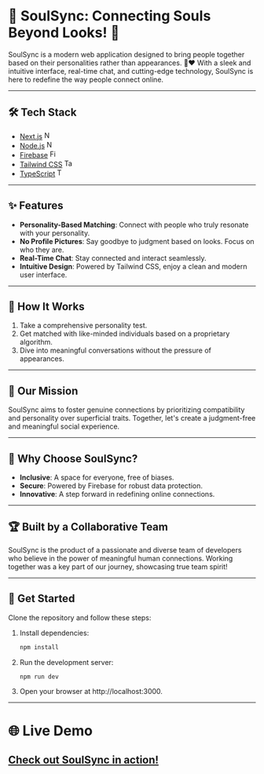 # 🌟 SoulSync: Connecting Souls Beyond Looks! 💫

SoulSync is a modern web application designed to bring people together based on their personalities rather than appearances. 🧠❤️ With a sleek and intuitive interface, real-time chat, and cutting-edge technology, SoulSync is here to redefine the way people connect online.

---

## 🛠️ Tech Stack

- [Next.js](https://nextjs.org/)     <img src="https://upload.wikimedia.org/wikipedia/commons/8/8e/Nextjs-logo.svg" alt="Next.js" height="16px">
- [Node.js](https://nodejs.org/)    <img src="https://nodejs.org/static/images/logo.svg" alt="Node.js" height="16px">
- [Firebase](https://firebase.google.com/)    <img src="https://firebase.google.com/static/downloads/brand-guidelines/SVG/logo-standard.svg" alt="Firebase" height="16px">
- [Tailwind CSS](https://tailwindcss.com/)    <img src="https://tailwindcss.com/_next/static/media/tailwindcss-mark.3c5441fc7a190fb1800d4a5c7f07ba4b1345a9c8.svg" alt="Tailwind CSS" height="16px">
- [TypeScript](https://www.typescriptlang.org/)    <img src="https://raw.githubusercontent.com/remojansen/logo.ts/master/ts.png" alt="TypeScript" height="16px">


---

## ✨ Features

- **Personality-Based Matching**: Connect with people who truly resonate with your personality.
- **No Profile Pictures**: Say goodbye to judgment based on looks. Focus on who they are.
- **Real-Time Chat**: Stay connected and interact seamlessly.
- **Intuitive Design**: Powered by Tailwind CSS, enjoy a clean and modern user interface.

---

## 🔢 How It Works

1. Take a comprehensive personality test.
2. Get matched with like-minded individuals based on a proprietary algorithm.
3. Dive into meaningful conversations without the pressure of appearances.

---

## 🎯 Our Mission

SoulSync aims to foster genuine connections by prioritizing compatibility and personality over superficial traits. Together, let's create a judgment-free and meaningful social experience.

---

## 🌟 Why Choose SoulSync?

- **Inclusive**: A space for everyone, free of biases.
- **Secure**: Powered by Firebase for robust data protection.
- **Innovative**: A step forward in redefining online connections.

---

## 🏆 Built by a Collaborative Team

SoulSync is the product of a passionate and diverse team of developers who believe in the power of meaningful human connections. Working together was a key part of our journey, showcasing true team spirit!

---

## 🚀 Get Started

Clone the repository and follow these steps:

1. Install dependencies:
   ```bash
   npm install
2. Run the development server:
   ```bash
   npm run dev
3. Open your browser at http://localhost:3000.

---

# 🌐 Live Demo
## [Check out SoulSync in action!](https://pc-six.vercel.app/)
